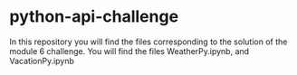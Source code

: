 # python-api-challenge
In this repository you will find the files corresponding to the solution of the module 6 challenge. You will find the files WeatherPy.ipynb, and VacationPy.ipynb
